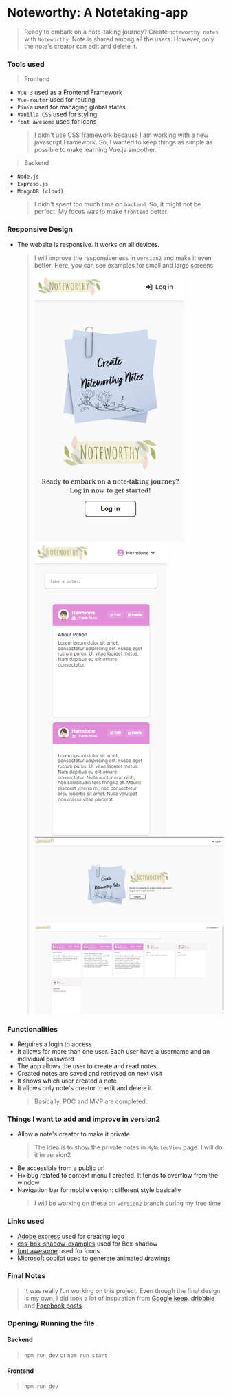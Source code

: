 # Noteworthy: A Notetaking-app

> Ready to embark on a note-taking journey? Create `noteworthy notes` with `Noteworthy`. Note is shared among all the users. However, only the note's creator can edit and delete it.

### Tools used

> Frontend

- `Vue 3` used as a Frontend Framework
- `Vue-router` used for routing
- `Pinia` used for managing global states
- `Vanilla CSS` used for styling
- `font awesome` used for icons
  > I didn't use CSS framework because I am working with a new javascript Framework. So, I wanted to keep things as simple as possible to make learning Vue.js smoother.

> Backend

- `Node.js`
- `Express.js`
- `MongoDB (cloud)`
  > I didn't spent too much time on `backend`. So, it might not be perfect. My focus was to make `frontend` better.

### Responsive Design

- The website is responsive. It works on all devices.
  > I will improve the responsiveness in `version2` and make it even better.
  > Here, you can see examples for small and large screens
  >
  > ![welcome small screen](./frontend/public/readmeAssets/welcomeMobile.png)
  > ![Home small screen](./frontend/public/readmeAssets/homeMobile.png)
  > ![welcome large screen](./frontend/public/readmeAssets/welcome.png)
  > ![Home large screen](./frontend/public/readmeAssets/home.png)

### Functionalities

- Requires a login to access
- It allows for more than one user. Each user have a username and an individual password
- The app allows the user to create and read notes
- Created notes are saved and retrieved on next visit
- It shows which user created a note
- It allows only note's creator to edit and delete it
  > Basically, POC and MVP are completed.

### Things I want to add and improve in version2

- Allow a note's creator to make it private.
  > The idea is to show the private notes in `MyNotesView` page. I will do it in version2
- Be accessible from a public url
- Fix bug related to context menu I created. It tends to overflow from the window
- Navigation bar for mobile version: different style basically
  > I will be working on these on `version2` branch during my free time

### Links used

- [Adobe express](https://new.express.adobe.com/) used for creating logo
- [css-box-shadow-examples](https://getcssscan.com/css-box-shadow-examples) used for Box-shadow
- [font awesome](https://fontawesome.com/) used for icons
- [Microsoft copilot](https://copilot.microsoft.com/) used to generate animated drawings

### Final Notes

> It was really fun working on this project. Even though the final design is my own, I did took a lot of inspiration from [Google keep](https://keep.google.com/), [dribbble](https://dribbble.com/) and [Facebook posts](https://www.facebook.com/).

### Opening/ Running the file

#### Backend

> `npm run dev` or `npm run start`

#### Frontend

> `npm run dev`
